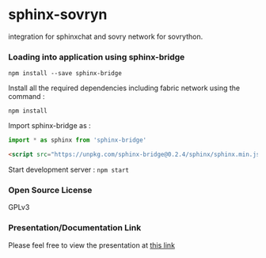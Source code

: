# sphinx-sovryn

integration for sphinxchat and sovry network for sovrython.

### Loading into application using sphinx-bridge

`npm install --save sphinx-bridge`

Install all the required dependencies including fabric network using the command :

`npm install`

Import sphinx-bridge as :

```js
import * as sphinx from 'sphinx-bridge'
```
```html
<script src="https://unpkg.com/sphinx-bridge@0.2.4/sphinx/sphinx.min.js"></script>
```

Start development server :
`npm start`


### Open Source License
GPLv3

### Presentation/Documentation Link
Please feel free to view the presentation at [this link](https://drive.google.com/drive/folders/1_sLV8iX2RVkvbU1q9K5se4eE3AqW6qdg?usp=sharing)
